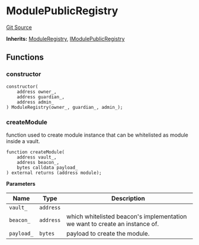 # ModulePublicRegistry
[Git Source](https://github.com/ArrakisFinance/arrakis-modular/blob/b9ae3a6dd7145e0f69f817dcb31abd79f8e19310/src/ModulePublicRegistry.sol)

**Inherits:**
[ModuleRegistry](/src/abstracts/ModuleRegistry.sol/abstract.ModuleRegistry.md), [IModulePublicRegistry](/src/interfaces/IModulePublicRegistry.sol/interface.IModulePublicRegistry.md)


## Functions
### constructor


```solidity
constructor(
    address owner_,
    address guardian_,
    address admin_
) ModuleRegistry(owner_, guardian_, admin_);
```

### createModule

function used to create module instance that can be
whitelisted as module inside a vault.


```solidity
function createModule(
    address vault_,
    address beacon_,
    bytes calldata payload_
) external returns (address module);
```
**Parameters**

|Name|Type|Description|
|----|----|-----------|
|`vault_`|`address`||
|`beacon_`|`address`|which whitelisted beacon's implementation we want to create an instance of.|
|`payload_`|`bytes`|payload to create the module.|



